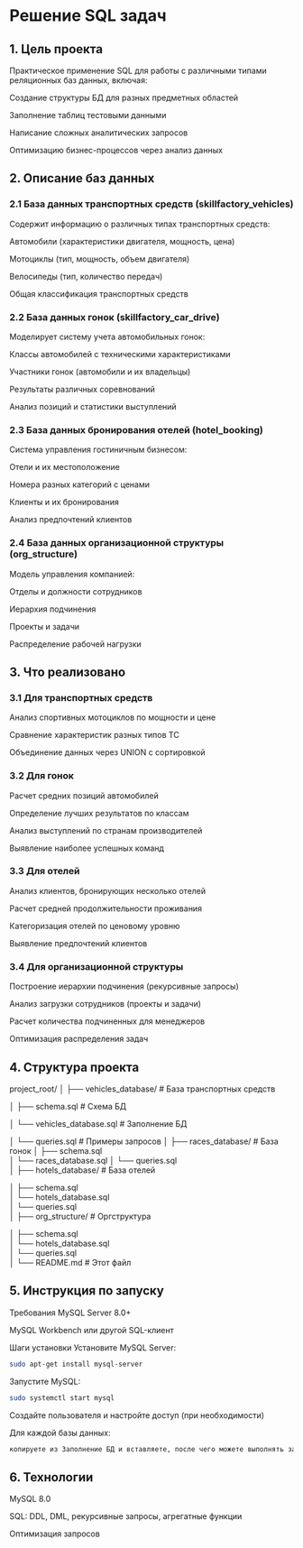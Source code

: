 
# Решение SQL задач 
## 1. Цель проекта
Практическое применение SQL для работы с различными типами реляционных баз данных, включая:

Создание структуры БД для разных предметных областей

Заполнение таблиц тестовыми данными

Написание сложных аналитических запросов

Оптимизацию бизнес-процессов через анализ данных

## 2. Описание баз данных
### 2.1 База данных транспортных средств (skillfactory_vehicles)
Содержит информацию о различных типах транспортных средств:

Автомобили (характеристики двигателя, мощность, цена)

Мотоциклы (тип, мощность, объем двигателя)

Велосипеды (тип, количество передач)

Общая классификация транспортных средств

### 2.2 База данных гонок (skillfactory_car_drive)
Моделирует систему учета автомобильных гонок:

Классы автомобилей с техническими характеристиками

Участники гонок (автомобили и их владельцы)

Результаты различных соревнований

Анализ позиций и статистики выступлений

### 2.3 База данных бронирования отелей (hotel_booking)
Система управления гостиничным бизнесом:

Отели и их местоположение

Номера разных категорий с ценами

Клиенты и их бронирования

Анализ предпочтений клиентов

### 2.4 База данных организационной структуры (org_structure)
Модель управления компанией:

Отделы и должности сотрудников

Иерархия подчинения

Проекты и задачи

Распределение рабочей нагрузки

## 3. Что реализовано
### 3.1 Для транспортных средств
Анализ спортивных мотоциклов по мощности и цене

Сравнение характеристик разных типов ТС

Объединение данных через UNION с сортировкой

### 3.2 Для гонок
Расчет средних позиций автомобилей

Определение лучших результатов по классам

Анализ выступлений по странам производителей

Выявление наиболее успешных команд

### 3.3 Для отелей
Анализ клиентов, бронирующих несколько отелей

Расчет средней продолжительности проживания

Категоризация отелей по ценовому уровню

Выявление предпочтений клиентов

### 3.4 Для организационной структуры
Построение иерархии подчинения (рекурсивные запросы)

Анализ загрузки сотрудников (проекты и задачи)

Расчет количества подчиненных для менеджеров

Оптимизация распределения задач

## 4. Структура проекта

project_root/
│
├── vehicles_database/       # База транспортных средств

│   ├── schema.sql           # Схема БД

│   └── vehicles_database.sql # Заполнение БД

│   └── queries.sql           # Примеры запросов
│
├── races_database/           # База гонок
│   ├── schema.sql            
│   └── races_database.sql 
│   └── queries.sql           
│
├── hotels_database/          # База отелей

│   ├── schema.sql            
│   └── hotels_database.sql    
│   └── queries.sql           
│
├── org_structure/            # Оргструктура

│   ├── schema.sql            
│   └── hotels_database.sql   
│   └── queries.sql           
│
└── README.md                 # Этот файл
## 5. Инструкция по запуску
Требования
MySQL Server 8.0+

MySQL Workbench или другой SQL-клиент

Шаги установки
Установите MySQL Server:

```bash
sudo apt-get install mysql-server
```
Запустите MySQL:

```bash
sudo systemctl start mysql
```
Создайте пользователя и настройте доступ (при необходимости)


Для каждой базы данных:

```bash
копируете из Заполнение БД и вставляете, после чего можете выполнять запросы
```

## 6. Технологии
MySQL 8.0

SQL: DDL, DML, рекурсивные запросы, агрегатные функции

Оптимизация запросов
